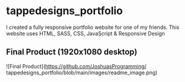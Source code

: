# tappedesigns_portfolio

I created a fully responsive portfolio website for one of my friends. This website uses HTML, SASS, CSS, JavaScript & Responsive Design

## Final Product (1920x1080 desktop)
![Final Product](https://github.com/JoshuasProgramming/
tappedesigns_portfolio/blob/main/images/readme_image.png)
